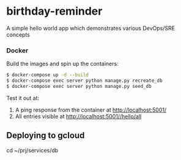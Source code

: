# birthday-reminder
A simple hello world app which demonstrates various DevOps/SRE concepts


### Docker

Build the images and spin up the containers:

```sh
$ docker-compose up -d --build
$ docker-compose exec server python manage.py recreate_db
$ docker-compose exec server python manage.py seed_db
```

Test it out at:

1. A ping response from the container at [http://localhost:5001/](http://localhost:5001/)
2. All entries visible at [http://localhost:5001//hello/all](http://localhost:5001//hello/all)

## Deploying to gcloud

cd ~/prj/services/db
